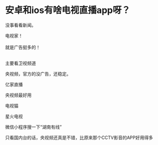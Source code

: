 # 安卓和ios有啥电视直播app呀？


没事看看新闻。

电视家！<br />
<br />
就是广告挺多的！<br />
<br />
<img src="static/image/smiley/default/lol.gif" smilieid="12" border="0" alt="" /><img src="static/image/smiley/default/lol.gif" smilieid="12" border="0" alt="" /><img src="static/image/smiley/default/lol.gif" smilieid="12" border="0" alt="" />

主要看卫视频道

央视频，官方的没广告，还稳定。

亿家直播

央视频最好用<img src="static/image/smiley/default/lol.gif" smilieid="12" border="0" alt="" />

电视猫

星火电视

微信小程序搜一下“湖南有线”

只看国内台的话，央视频还真是不错，比原来那个CCTV影音的APP好用得多
